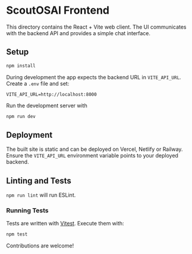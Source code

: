 # ScoutOSAI Frontend

This directory contains the React + Vite web client.  The UI communicates with
the backend API and provides a simple chat interface.

## Setup

```bash
npm install
```

During development the app expects the backend URL in `VITE_API_URL`.
Create a `.env` file and set:

```
VITE_API_URL=http://localhost:8000
```

Run the development server with

```bash
npm run dev
```

## Deployment

The built site is static and can be deployed on Vercel, Netlify or Railway.
Ensure the `VITE_API_URL` environment variable points to your deployed backend.

## Linting and Tests

`npm run lint` will run ESLint.

### Running Tests

Tests are written with [Vitest](https://vitest.dev). Execute them with:

```bash
npm test
```

Contributions are welcome!
